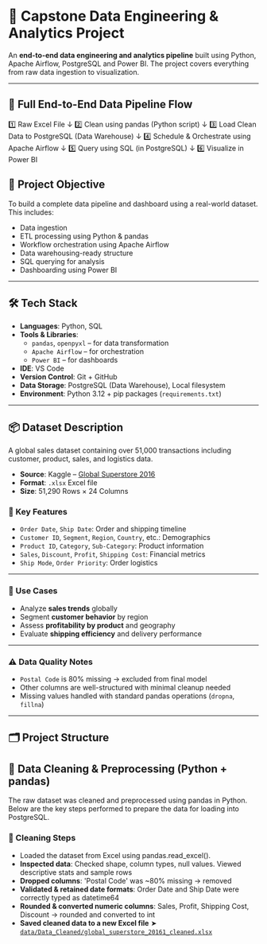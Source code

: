 # 🏁 Capstone Data Engineering & Analytics Project

An **end-to-end data engineering and analytics pipeline** built using Python, Apache Airflow, PostgreSQL and Power BI. The project covers everything from raw data ingestion to visualization.

---

## 🔁 Full End-to-End Data Pipeline Flow

1️⃣ Raw Excel File
↓
2️⃣ Clean using pandas (Python script)
↓
3️⃣ Load Clean Data to PostgreSQL (Data Warehouse)
↓
4️⃣ Schedule & Orchestrate using Apache Airflow
↓
5️⃣ Query using SQL (in PostgreSQL)
↓
6️⃣ Visualize in Power BI


## 🎯 Project Objective

To build a complete data pipeline and dashboard using a real-world dataset.  
This includes:

- Data ingestion
- ETL processing using Python & pandas
- Workflow orchestration using Apache Airflow
- Data warehousing-ready structure
- SQL querying for analysis
- Dashboarding using Power BI

---

## 🛠️ Tech Stack

- **Languages**: Python, SQL  
- **Tools & Libraries**:
  - `pandas`, `openpyxl` – for data transformation
  - `Apache Airflow` – for orchestration
  - `Power BI` – for dashboards
- **IDE**: VS Code  
- **Version Control**: Git + GitHub  
- **Data Storage**: PostgreSQL (Data Warehouse), Local filesystem
- **Environment**: Python 3.12 + pip packages (`requirements.txt`)

---

## 📦 Dataset Description

A global sales dataset containing over 51,000 transactions including customer, product, sales, and logistics data.

- **Source**: Kaggle – [Global Superstore 2016](https://www.kaggle.com/datasets)
- **Format**: `.xlsx` Excel file
- **Size**: 51,290 Rows × 24 Columns

### 🔑 Key Features

- `Order Date`, `Ship Date`: Order and shipping timeline
- `Customer ID`, `Segment`, `Region`, `Country`, etc.: Demographics
- `Product ID`, `Category`, `Sub-Category`: Product information
- `Sales`, `Discount`, `Profit`, `Shipping Cost`: Financial metrics
- `Ship Mode`, `Order Priority`: Order logistics

---

### 🧠 Use Cases

- Analyze **sales trends** globally
- Segment **customer behavior** by region
- Assess **profitability by product** and geography
- Evaluate **shipping efficiency** and delivery performance

---

### ⚠️ Data Quality Notes

- `Postal Code` is 80% missing → excluded from final model
- Other columns are well-structured with minimal cleanup needed
- Missing values handled with standard pandas operations (`dropna`, `fillna`)

---

## 🗂️ Project Structure

## 🧹 Data Cleaning & Preprocessing (Python + pandas)

The raw dataset was cleaned and preprocessed using pandas in Python. Below are the key steps performed to prepare the data for loading into PostgreSQL.

### 🔧 Cleaning Steps
- Loaded the dataset from Excel using pandas.read_excel().
- **Inspected data**:
  Checked shape, column types, null values. Viewed descriptive stats and sample rows
- **Dropped columns**:
  'Postal Code' was ~80% missing → removed
- **Validated & retained date formats**:
  Order Date and Ship Date were correctly typed as datetime64
- **Rounded & converted numeric columns**:
  Sales, Profit, Shipping Cost, Discount → rounded and converted to int
- **Saved cleaned data to a new Excel file**
  ➤ [`data/Data_Cleaned/global_superstore_20161_cleaned.xlsx`](data/Data_Cleaned/global_superstore_20161_cleaned.xlsx)


 





